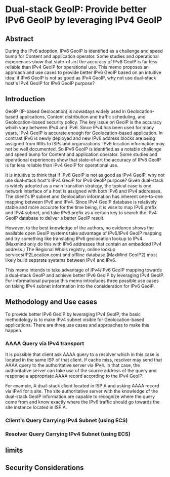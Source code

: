 #  Dual-stack GeoIP: Provide better IPv6 GeoIP by leveraging IPv4 GeoIP

## Abstract

During the IPv6 adoption, IPv6 GeoIP is identified as a challenge and speed bump for Content and application operator. Some studies and operational experiences show that state-of-art the accuracy of IPv6 GeoIP is far less reliable than IPv4 GeoIP for operational use. This memo proposes an approach and use cases to provide better IPv6 GeoIP based on an intuitive idea: if IPv6 GeoIP is not as good as IPv4 GeoIP, why not use dual-stack host's IPv4 GeoIP for IPv6 GeoIP purpose? 

## Introduction

GeoIP (IP-based Geolocation) is nowadays widely used in Geolocation-based applications, Content distribution and traffic scheduling, and Geolocation-based security policy. The key issue on GeoIP is the accuracy which vary between IPv4 and IPv6. Since IPv4 has been used for many years, IPv4 GeoIP is accurate enough for Geolocation-based application. In contrast IPv6 is newly deployed and new IPv6 address blocks are being assigned from RIRs to ISPs and organizations. IPv6 location information may not be well documented. So IPv6 GeoIP is identified as a notable challenge and speed bump for Content and application operator. Some studies and operational experiences show that state-of-art the accuracy of IPv6 GeoIP is far less reliable than IPv4 GeoIP for operational use.

It is intuitive to think that if IPv6 GeoIP is not as good as IPv4 GeoIP, why not use dual-stack host's IPv4 GeoIP for IPv6 GeoIP purpose? Given dual-stack is widely adopted as a main transition strategy, the typical case is one network interface of a host is assigned with both IPv6 and IPv4 addresses. The client's IP subnet and Geolocaiton information has inherent one-to-one mapping between IPv6 and IPv4. Since IPv4 GeoIP database is relatively stable and more accurate for the time being, it is wise to map IPv6 prefix and IPv4 subnet, and take IPv6 prefix as a certain key to search the IPv4 GeoIP database to deliver a better GeoIP result.

However, to the best knowledge of the authors, no evidence shows the available open GeoIP systems take advantage of IPv6/IPv4 GeoIP mapping and try something like translating IPv6 geolocation lookup to IPv4. (Maxmind only do this with IPv6 addresses that contain an embedded IPv4 address.) The Regional Whois registry, online lookup services(IP2Location.com) and offline database (MaxMind GeoIP2) most likely build separate systems between IPv4 and IPv6. 

This memo intends to take advantage of IPv4/IPv6 GeoIP mapping towards a dual-stack GeoIP and achieve better IPv6 GeoIP by leveraging IPv4 GeoIP. For informational purpose this memo introduces three possible use cases on taking IPv4 subnet information into the consideration for IPv6 GeoIP. 

## Methodology and Use cases 

To provide better IPv6 GeoIP by leveraging IPv4 GeoIP, the basic methodology  is to make IPv4 subnet visible for Geolocation-based applications. There are three use cases and approaches to make this happen.

### AAAA Query via IPv4 transport

It is possible that client ask AAAA query to a resolver which in this case is located in the same ISP of that client. If cache miss, resolver may send that AAAA query to the authoritative server via IPv4. In that case, the authoritative server can take use of the source address of the query and response a appropriate AAAA record according to the IPv4 GeoIP. 

For example, A dual-stack client located in ISP A and asking AAAA record via IPv4 for a site. The site authoritative server with the knowledge of the dual-stack GeoIP information are capable to recognize where the query come from and know exactly where the IPv6 traffic should go towards the site instance located in ISP A.

### Client's Query Carrying IPv4 Subnet (using ECS)

### Resolver Query Carrying IPv4 Subnet (using ECS)


## limits 

## Security Considerations





